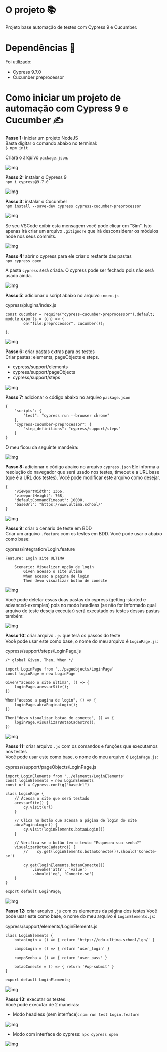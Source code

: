# O projeto 📚

Projeto base automação de testes com Cypress 9 e Cucumber.

# Dependências 💾

Foi utilizado:
* Cypress 9.7.0
* Cucumber preprocessor

# Como iniciar um projeto de automação com Cypress 9 e Cucumber ✍

**Passo 1:** iniciar um projeto NodeJS<br>
Basta digitar o comando abaixo no terminal:<br>
`$ npm init`

Criará o arquivo `package.json`.

![img](./imagens/print_package_json.png "Exibindo packagejson")

**Passo 2:** instalar o Cypress 9<br>
`npm i cypress@9.7.0`

![img](./imagens/print_cypress_instalado.png "Cypress instalado")

**Passo 3:** instalar o Cucumber<br>
`npm install --save-dev cypress cypress-cucumber-preprocessor`

![img](./imagens/print_cucumber_instalado.png "Cucumber instalado")

Se seu VSCode exibir esta mensagem você pode clicar em "Sim". Isto apenas irá criar um arquivo `.gitignore` que irá desconsiderar os módulos node nos seus commits.

![img](./imagens/print_mensagem_gitignore.png "Mensagem arquivo .gitignore")

**Passo 4:** abrir o cypress para ele criar o restante das pastas<br>
`npx cypress open`<br>

A pasta `cypress` será criada. O cypress pode ser fechado pois não será usado ainda.

![img](./imagens/print_pasta_cypress.png "Pasta cypress criada")

**Passo 5:** adicionar o script abaixo no arquivo `index.js`

cypress/plugins/index.js
```
const cucumber = require("cypress-cucumber-preprocessor").default;
module.exports = (on) => {
        on("file:preprocessor", cucumber());

};

```

![img](./imagens/print_plugins.png "Script plugin")

**Passo 6:** criar pastas extras para os testes<br>
Criar pastas: elements, pageObjects e steps.

* cypress/support/elements
* cypress/support/pageObjects
* cypress/support/steps

![img](./imagens/print_pastas_extras.png "Pastas extras")

**Passo 7:** adicionar o código abaixo no arquivo `package.json`

```
{
    "scripts": {
        "test": "cypress run --browser chrome"
    },
    "cypress-cucumber-preprocessor": {
        "step_definitions": "cypress/support/steps"
    }
}
```

O meu ficou da seguinte mandeira:

![img](./imagens/print_codigo_package_json.png "Exibindo arquivo package.json")

**Passo 8:** adicionar o código abaixo no arquivo `cypress.json`
Ele informa a resolução do navegador que será usado nos testes, timeout e a URL base (que é a URL dos testes). Você pode modificar este arquivo como desejar.

```
{
    "viewportWidth": 1366,
    "viewportHeight": 768,
    "defaultCommandTimeout": 10000,
    "baseUrl": "https://www.ultima.school/"
}
```

![img](./imagens/print_cypress_json.png "Arquivo cypress.json")

**Passo 9:** criar o cenário de teste em BDD<br>
Criar um arquivo `.feature` com os testes em BDD. Você pode usar o abaixo como base:

cypress/integration/Login.feature
```
Feature: Login site ULTIMA

    Scenario: Visualizar opção de login
        Given acesso o site ultima
        When acesso a pagina de login
        Then devo visualizar botao de conecte
```

![img](./imagens/print_feature.png "Arquivo Login.feature")

Você pode deletar essas duas pastas do cypress (getting-started e advanced-exemples) pois no modo headless (se não for informado qual arquivo de teste deseja executar) será executado os testes dessas pastas também:

![img](./imagens/print_deletar_pastas.png "Pastas para excluir")

**Passo 10:** criar arquivo `.js` que terá os passos do teste<br>
Você pode usar este como base, o nome do meu arquivo é `LoginPage.js`:

cypress/support/steps/LoginPage.js
```
/* global Given, Then, When */

import LoginPage from '../pageobjects/LoginPage'
const loginPage = new LoginPage

Given("acesso o site ultima", () => {
    loginPage.acessarSite();
})

When("acesso a pagina de login", () => {
    loginPage.abraPaginaLogin();
})

Then("devo visualizar botao de conecte", () => {
    loginPage.visualizarBotaoCadastro();
})
```

![img](./imagens/print_steps.png "Arquivo LoginSteps.js")

**Passo 11:** criar arquivo `.js` com os comandos e funções que executamos nos testes<br>
Você pode usar este como base, o nome do meu arquivo é `LoginPage.js`:

cypress/support/pageObjects/LoginPage.js
```
import LoginElements from '../elements/LoginElements'
const loginElements = new LoginElements
const url = Cypress.config("baseUrl")

class LoginPage {
    // Acessa o site que será testado
    acessarSite() {
        cy.visit(url)
    }

    // Clica no botão que acessa a página de login do site
    abraPaginaLogin() {
        cy.visit(loginElements.botaoLogin())
    }

    // Verifica se o botão tem o texto "Esqueceu sua senha?"
    visualizarBotaoCadastro() {
        //    cy.get(loginElements.botaoConecte()).should('Conecte-se')

        cy.get(loginElements.botaoConecte())
            .invoke('attr', 'value')
            .should('eq', 'Conecte-se')
    }
}

export default LoginPage;
```

![img](./imagens/print_page_objects.png "Arquivo PageObjects.js")

**Passo 12:** criar arquivo `.js` com os elementos da página dos testes
Você pode usar este como base, o nome do meu arquivo é `LoginElements.js`:

cypress/support/elements/LoginElements.js
```
class LoginElements {
    botaoLogin = () => { return 'https://edu.ultima.school/lgn/' }

    campoLogin = () => { return 'user_login' }

    campoSenha = () => { return 'user_pass' }

    botaoConecte = () => { return '#wp-submit' }
}

export default LoginElements;
```
![img](./imagens/print_elements.png "Arquivo LoginElements.js")

**Passo 13:** executar os testes<br>
Você pode executar de 2 maneiras:

* Modo headless (sem interface):
`npm run test Login.feature`

![img](./imagens/print_modo_headless.png "Modo headless")

* Modo com interface do cypress:
`npx cypress open`

![img](./imagens/modo_interface_cypress.gif "Modo com interface do Cypress")